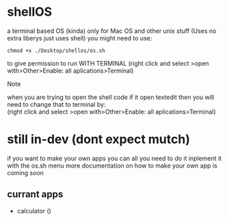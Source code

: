 # shellOS
a terminal based OS (kinda)
only for Mac OS and other unix stuff (Uses no extra liberys just uses shell)
you might need to use:
```shell
chmod +x ./Desktop/shellos/os.sh
```
to give permission to run WITH TERMINAL (right click and select >open with>Other>Enable: all aplications>Terminal)
> [!NOTE]
> when you are trying to open the shell code if it open textedit then you will need to change that to terminal by: <br>
>(right click and select >open with>Other>Enable: all aplications>Terminal)

# still in-dev (dont expect mutch)
if you want to make your own apps you can all you need to do it inplement it with the os.sh menu
more documentation on how to make your own app is coming soon

## currant apps
- calculator ()
